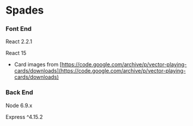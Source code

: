 # Spades

### Font End

React 2.2.1

React 15

- Card images from [https://code.google.com/archive/p/vector-playing-cards/downloads](https://code.google.com/archive/p/vector-playing-cards/downloads)

### Back End

Node 6.9.x

Express ^4.15.2


